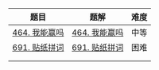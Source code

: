 | 题目                                                         | 题解                                                         | 难度 |
| ------------------------------------------------------------ | ------------------------------------------------------------ | ---- |
| [464. 我能赢吗](https://leetcode.cn/problems/can-i-win/)     |  [464. 我能赢吗](https://github.com/ZonzeeLi/LeetCode/blob/master/index/461-470/464.%20%E6%88%91%E8%83%BD%E8%B5%A2%E5%90%97.md)                                                            | 中等 |
| [691. 贴纸拼词](https://leetcode.cn/problems/stickers-to-spell-word/) | [691. 贴纸拼词](https://github.com/ZonzeeLi/LeetCode/blob/master/index/691-700/691.%20%E8%B4%B4%E7%BA%B8%E6%8B%BC%E8%AF%8D.md) | 困难 |
|                                                              |                                                              |      |
|                                                              |                                                              |      |

